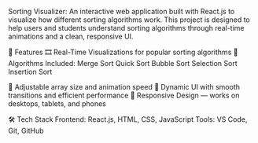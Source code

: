 Sorting Visualizer:
An interactive web application built with React.js to visualize how different sorting algorithms work. This project is designed to help users and students understand sorting algorithms through real-time animations and a clean, responsive UI.

🚀 Features
🎞️ Real-Time Visualizations for popular sorting algorithms
🔄 Algorithms Included:
       Merge Sort
       Quick Sort
       Bubble Sort
       Selection Sort
       Insertion Sort
       
🧮 Adjustable array size and animation speed
🔧 Dynamic UI with smooth transitions and efficient performance
📱 Responsive Design — works on desktops, tablets, and phones


🛠 Tech Stack
Frontend: React.js, HTML, CSS, JavaScript
Tools: VS Code, Git, GitHub
